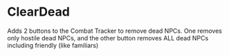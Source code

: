 # ClearDead
Adds 2 buttons to the Combat Tracker to remove dead NPCs.  One removes only hostile dead NPCs, and the other button removes ALL dead NPCs including friendly (like familiars)
